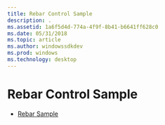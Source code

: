 ```yaml
---
title: Rebar Control Sample
description: .
ms.assetid: 1a6f5d4d-774a-4f9f-8b41-b6641ff628c0
ms.date: 05/31/2018
ms.topic: article
ms.author: windowssdkdev
ms.prod: windows
ms.technology: desktop
---
```


# Rebar Control Sample

-   [Rebar Sample](rebar-sample.md)

 

 




